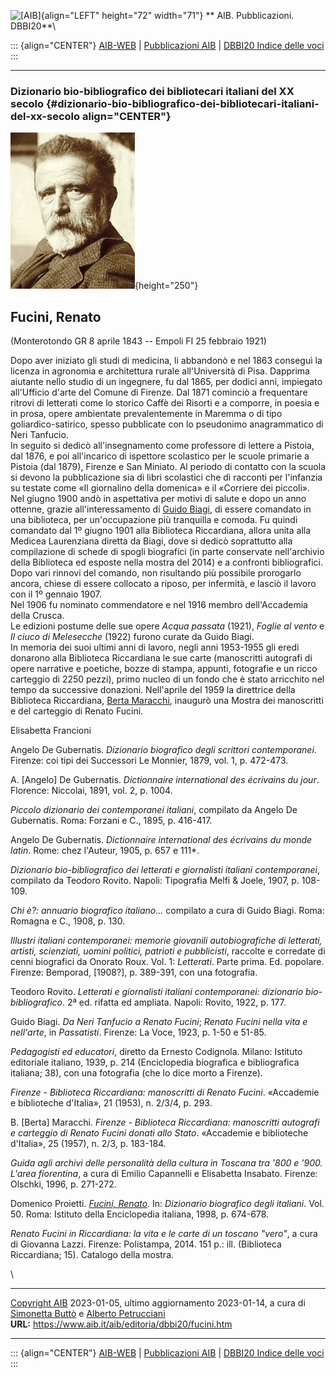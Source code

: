 ![\[AIB\]](/aib/wi/aibv72.gif){align="LEFT" height="72" width="71"}
** AIB. Pubblicazioni. DBBI20**\

::: {align="CENTER"}
[AIB-WEB](/) \| [Pubblicazioni AIB](/pubblicazioni/) \| [DBBI20 Indice
delle voci](dbbi20.htm)
:::

------------------------------------------------------------------------

### Dizionario bio-bibliografico dei bibliotecari italiani del XX secolo {#dizionario-bio-bibliografico-dei-bibliotecari-italiani-del-xx-secolo align="CENTER"}

![\[Ritratto\]](fucini.jpg){height="250"}

## Fucini, Renato

(Monterotondo GR 8 aprile 1843 -- Empoli FI 25 febbraio 1921)

Dopo aver iniziato gli studi di medicina, li abbandonò e nel 1863
conseguì la licenza in agronomia e architettura rurale all\'Università
di Pisa. Dapprima aiutante nello studio di un ingegnere, fu dal 1865,
per dodici anni, impiegato all\'Ufficio d\'arte del Comune di Firenze.
Dal 1871 cominciò a frequentare ritrovi di letterati come lo storico
Caffè dei Risorti e a comporre, in poesia e in prosa, opere ambientate
prevalentemente in Maremma o di tipo goliardico-satirico, spesso
pubblicate con lo pseudonimo anagrammatico di Neri Tanfucio.\
In seguito si dedicò all\'insegnamento come professore di lettere a
Pistoia, dal 1876, e poi all\'incarico di ispettore scolastico per le
scuole primarie a Pistoia (dal 1879), Firenze e San Miniato. Al periodo
di contatto con la scuola si devono la pubblicazione sia di libri
scolastici che di racconti per l\'infanzia su testate come «Il
giornalino della domenica» e il «Corriere dei piccoli».\
Nel giugno 1900 andò in aspettativa per motivi di salute e dopo un anno
ottenne, grazie all\'interessamento di [Guido Biagi](biagi.htm), di
essere comandato in una biblioteca, per un\'occupazione più tranquilla e
comoda. Fu quindi comandato dal 1º giugno 1901 alla Biblioteca
Riccardiana, allora unita alla Medicea Laurenziana diretta da Biagi,
dove si dedicò soprattutto alla compilazione di schede di spogli
biografici (in parte conservate nell\'archivio della Biblioteca ed
esposte nella mostra del 2014) e a confronti bibliografici.\
Dopo vari rinnovi del comando, non risultando più possibile prorogarlo
ancora, chiese di essere collocato a riposo, per infermità, e lasciò il
lavoro con il 1º gennaio 1907.\
Nel 1906 fu nominato commendatore e nel 1916 membro dell\'Accademia
della Crusca.\
Le edizioni postume delle sue opere *Acqua passata* (1921), *Foglie al
vento* e *Il ciuco di Melesecche* (1922) furono curate da Guido Biagi.\
In memoria dei suoi ultimi anni di lavoro, negli anni 1953-1955 gli
eredi donarono alla Biblioteca Riccardiana le sue carte (manoscritti
autografi di opere narrative e poetiche, bozze di stampa, appunti,
fotografie e un ricco carteggio di 2250 pezzi), primo nucleo di un fondo
che è stato arricchito nel tempo da successive donazioni. Nell\'aprile
del 1959 la direttrice della Biblioteca Riccardiana, [Berta
Maracchi](maracchi.htm), inaugurò una Mostra dei manoscritti e del
carteggio di Renato Fucini.

Elisabetta Francioni

Angelo De Gubernatis. *Dizionario biografico degli scrittori
contemporanei*. Firenze: coi tipi dei Successori Le Monnier, 1879, vol.
1, p. 472-473.

A. \[Angelo\] De Gubernatis. *Dictionnaire international des écrivains
du jour*. Florence: Niccolai, 1891, vol. 2, p. 1004.

*Piccolo dizionario dei contemporanei italiani*, compilato da Angelo De
Gubernatis. Roma: Forzani e C., 1895, p. 416-417.

Angelo De Gubernatis. *Dictionnaire international des écrivains du monde
latin*. Rome: chez l\'Auteur, 1905, p. 657 e 111\*.

*Dizionario bio-bibliografico dei letterati e giornalisti italiani
contemporanei*, compilato da Teodoro Rovito. Napoli: Tipografia Melfi &
Joele, 1907, p. 108-109.

*Chi è?: annuario biografico italiano\...* compilato a cura di Guido
Biagi. Roma: Romagna e C., 1908, p. 130.

*Illustri italiani contemporanei: memorie giovanili autobiografiche di
letterati, artisti, scienziati, uomini politici, patrioti e
pubblicisti*, raccolte e corredate di cenni biografici da Onorato Roux.
Vol. 1: *Letterati*. Parte prima. Ed. popolare. Firenze: Bemporad,
\[1908?\], p. 389-391, con una fotografia.

Teodoro Rovito. *Letterati e giornalisti italiani contemporanei:
dizionario bio-bibliografico*. 2ª ed. rifatta ed ampliata. Napoli:
Rovito, 1922, p. 177.

Guido Biagi. *Da Neri Tanfucio a Renato Fucini*; *Renato Fucini nella
vita e nell\'arte*, in *Passatisti*. Firenze: La Voce, 1923, p. 1-50 e
51-85.

*Pedagogisti ed educatori*, diretto da Ernesto Codignola. Milano:
Istituto editoriale italiano, 1939, p. 214 (Enciclopedia biografica e
bibliografica italiana; 38), con una fotografia (che lo dice morto a
Firenze).

*Firenze - Biblioteca Riccardiana: manoscritti di Renato Fucini*.
«Accademie e biblioteche d\'Italia», 21 (1953), n. 2/3/4, p. 293.

B. \[Berta\] Maracchi. *Firenze - Biblioteca Riccardiana: manoscritti
autografi e carteggio di Renato Fucini donati allo Stato*. «Accademie e
biblioteche d\'Italia», 25 (1957), n. 2/3, p. 183-184.

*Guida agli archivi delle personalità della cultura in Toscana tra \'800
e \'900. L\'area fiorentina*, a cura di Emilio Capannelli e Elisabetta
Insabato. Firenze: Olschki, 1996, p. 271-272.

Domenico Proietti. *[Fucini,
Renato](https://www.treccani.it/enciclopedia/renato-fucini_%28Dizionario-Biografico%29/)*.
In: *Dizionario biografico degli italiani*. Vol. 50. Roma: Istituto
della Enciclopedia italiana, 1998, p. 674-678.

*Renato Fucini in Riccardiana: la vita e le carte di un toscano
\"vero\"*, a cura di Giovanna Lazzi. Firenze: Polistampa, 2014. 151 p.:
ill. (Biblioteca Riccardiana; 15). Catalogo della mostra.

\

------------------------------------------------------------------------

[Copyright AIB](/su-questo-sito/dichiarazione-di-copyright-aib-web/)
2023-01-05, ultimo aggiornamento 2023-01-14, a cura di [Simonetta
Buttò](/aib/redazione3.htm) e [Alberto
Petrucciani](/su-questo-sito/redazione-aib-web/)\
**URL:** https://www.aib.it/aib/editoria/dbbi20/fucini.htm

------------------------------------------------------------------------

::: {align="CENTER"}
[AIB-WEB](/) \| [Pubblicazioni AIB](/pubblicazioni/) \| [DBBI20 Indice
delle voci](dbbi20.htm)
:::
